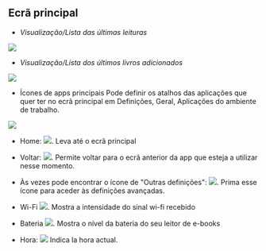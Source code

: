 ## Ecrã principal

- *Visualização/Lista das últimas leituras*

![](http://static.energysistem.com/images/manuals/42535/59637602e6557.jpg)

- *Visualização/Lista dos últimos livros adicionados*

![](http://static.energysistem.com/images/manuals/42535/596375f51c360.jpg)

- Ícones de apps principais Pode definir os atalhos das aplicações que quer ter no ecrã principal em Definições, Geral, Aplicações do ambiente de trabalho.

![](http://static.energysistem.com/images/manuals/42535/569cd034301b6.jpg)

- Home: ![](http://static.energysistem.com/images/manuals/42535/569cd041a4f72.jpg). Leva até o ecrã principal

- Voltar: ![](http://static.energysistem.com/images/manuals/42535/569cd03b1ef8f.jpg). Permite voltar para o ecrã anterior da app que esteja a utilizar nesse momento.

- Às vezes pode encontrar o ícone de "Outras definições":  ![](http://static.energysistem.com/images/manuals/42535/59638e1a4f148.jpg). Prima esse ícone para aceder às definições avançadas.

- Wi-Fi ![](http://static.energysistem.com/images/manuals/42535/569cd05f2844c.jpg). Mostra a intensidade do sinal wi-fi recebido

- Bateria ![](http://static.energysistem.com/images/manuals/42091/549940f9ab6fb.jpg). Mostra o nível da bateria do seu leitor de e-books

- Hora: ![](http://static.energysistem.com/images/manuals/42091/54994195c2d3e.jpg) Indica la hora actual.
